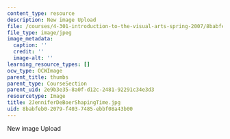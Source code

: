 ```yaml
---
content_type: resource
description: New image Upload
file: /courses/4-301-introduction-to-the-visual-arts-spring-2007/8babfeb02079f4037485ebbf08a43b00_2JenniferDeBoerShapingTime.jpg
file_type: image/jpeg
image_metadata:
  caption: ''
  credit: ''
  image-alt: ''
learning_resource_types: []
ocw_type: OCWImage
parent_title: thumbs
parent_type: CourseSection
parent_uid: 2e9b3e35-8a0f-d12c-2481-92291c34e3d3
resourcetype: Image
title: 2JenniferDeBoerShapingTime.jpg
uid: 8babfeb0-2079-f403-7485-ebbf08a43b00
---
```

New image Upload